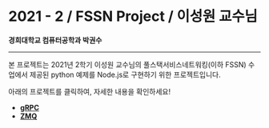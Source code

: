 # 2021 - 2 / FSSN Project / 이성원 교수님

 **경희대학교 컴퓨터공학과 박권수**

---

본 프로젝트는 2021년 2학기 이성원 교수님의 풀스택서비스네트워킹(이하 FSSN) 수업에서 제공된 python 예제를 Node.js로 구현하기 위한 프로젝트입니다.

아래의 프로젝트를 클릭하여, 자세한 내용을 확인하세요!

- **[gRPC](https://github.com/Park-KwonSoo/FSSN_Project/tree/master/grpc)**
- **[ZMQ](https://github.com/Park-KwonSoo/FSSN_Project/tree/master/zmq)**
